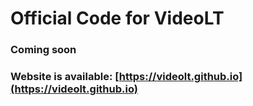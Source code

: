 # Official Code for VideoLT
### Coming soon
### Website is available: [https://videolt.github.io](https://videolt.github.io)
